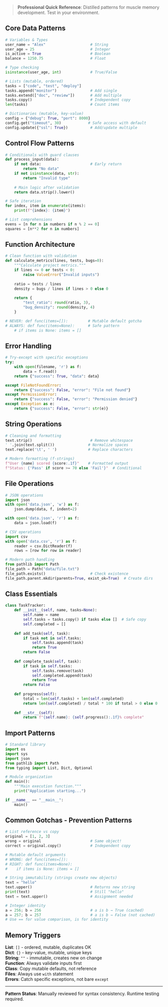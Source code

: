 > **Professional Quick Reference**: Distilled patterns for muscle memory development. Test in your environment.

## Core Data Patterns

```python
# Variables & Types
user_name = "Alex"                    # String
user_age = 25                         # Integer  
is_active = True                      # Boolean
balance = 1250.75                     # Float

# Type checking
isinstance(user_age, int)             # True/False

# Lists (mutable, ordered)
tasks = ["code", "test", "deploy"]
tasks.append("monitor")               # Add single
tasks.extend(["doc", "review"])       # Add multiple  
tasks.copy()                          # Independent copy
len(tasks)                            # Count items

# Dictionaries (mutable, key-value)
config = {"debug": True, "port": 8000}
config.get("timeout", 30)            # Safe access with default
config.update({"ssl": True})          # Add/update multiple
```

## Control Flow Patterns

```python
# Conditionals with guard clauses
def process_input(data):
    if not data:                      # Early return
        return "No data"
    if not isinstance(data, str):
        return "Invalid type"
    
    # Main logic after validation
    return data.strip().lower()

# Safe iteration
for index, item in enumerate(items):
    print(f"{index}: {item}")

# List comprehensions
evens = [n for n in numbers if n % 2 == 0]
squares = [n**2 for n in numbers]
```

## Function Architecture

```python
# Clean function with validation
def calculate_metrics(lines, tests, bugs=0):
    """Calculate project metrics."""
    if lines <= 0 or tests < 0:
        raise ValueError("Invalid inputs")
    
    ratio = tests / lines
    density = bugs / lines if lines > 0 else 0
    
    return {
        "test_ratio": round(ratio, 3),
        "bug_density": round(density, 4)
    }

# NEVER: def func(items=[]):         # Mutable default gotcha
# ALWAYS: def func(items=None):      # Safe pattern
    # if items is None: items = []
```

## Error Handling

```python
# Try-except with specific exceptions
try:
    with open(filename, 'r') as f:
        data = f.read()
    return {"success": True, "data": data}

except FileNotFoundError:
    return {"success": False, "error": "File not found"}
except PermissionError:
    return {"success": False, "error": "Permission denied"}
except Exception as e:
    return {"success": False, "error": str(e)}
```

## String Operations

```python
# Cleaning and formatting
text.strip()                          # Remove whitespace
' '.join(text.split())               # Normalize spaces
text.replace('\t', ' ')              # Replace characters

# Modern formatting (f-strings)
f"User {name} scored {score:.1f}"    # Formatted output
f"Status: {'Pass' if score >= 70 else 'Fail'}"  # Conditional
```

## File Operations

```python
# JSON operations
import json
with open('data.json', 'w') as f:
    json.dump(data, f, indent=2)

with open('data.json', 'r') as f:
    data = json.load(f)

# CSV operations  
import csv
with open('data.csv', 'r') as f:
    reader = csv.DictReader(f)
    rows = [row for row in reader]

# Modern path handling
from pathlib import Path
file_path = Path("data/file.txt")
file_path.exists()                    # Check existence
file_path.parent.mkdir(parents=True, exist_ok=True)  # Create dirs
```

## Class Essentials

```python
class TaskTracker:
    def __init__(self, name, tasks=None):
        self.name = name
        self.tasks = tasks.copy() if tasks else []  # Safe copy
        self.completed = []
    
    def add_task(self, task):
        if task not in self.tasks:
            self.tasks.append(task)
            return True
        return False
    
    def complete_task(self, task):
        if task in self.tasks:
            self.tasks.remove(task)
            self.completed.append(task)
            return True
        return False
    
    def progress(self):
        total = len(self.tasks) + len(self.completed)
        return len(self.completed) / total * 100 if total > 0 else 0
    
    def __str__(self):
        return f"{self.name}: {self.progress():.1f}% complete"
```

## Import Patterns

```python
# Standard library
import os
import sys
import json
from pathlib import Path
from typing import List, Dict, Optional

# Module organization
def main():
    """Main execution function."""
    print("Application starting...")

if __name__ == "__main__":
    main()
```

## Common Gotchas - Prevention Patterns

```python
# List reference vs copy
original = [1, 2, 3]
wrong = original                      # Same object!
correct = original.copy()             # Independent copy

# Mutable default arguments
# WRONG: def func(items=[]):
# RIGHT: def func(items=None):
#    if items is None: items = []

# String immutability (strings create new objects)
text = "hello"
text.upper()                          # Returns new string
print(text)                           # Still "hello"
text = text.upper()                   # Assignment needed

# Integer identity
a = 256; b = 256                      # a is b → True (cached)
a = 257; b = 257                      # a is b → False (not cached) 
# Use == for value comparison, is for identity
```

## Memory Triggers

**List**: `[]` - ordered, mutable, duplicates OK  
**Dict**: `{}` - key-value, mutable, unique keys  
**String**: `""` - immutable, creates new on change  
**Function**: Always validate inputs first  
**Class**: Copy mutable defaults, not reference  
**Files**: Always use `with` statement  
**Errors**: Catch specific exceptions, not bare `except`

---

**Pattern Status**: Manually reviewed for syntax consistency. Runtime testing required.